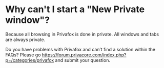 # Why can't I start a "New Private window"?

Because all browsing in Privafox is done in private. All windows and tabs are always private.




Do you have problems with Privafox and can’t find a solution within the FAQs? 
Please go https://forum.privacore.com/index.php?p=/categories/privafox and submit your question.
